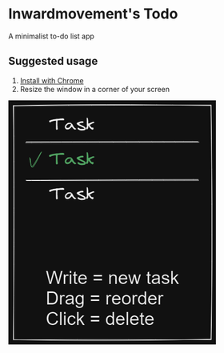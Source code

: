 # Inwardmovement's Todo
A minimalist to-do list app

## Suggested usage
1. [Install with Chrome](https://support.google.com/chrome/answer/9658361)
2. Resize the window in a corner of your screen

![userguide](userguide.png)
